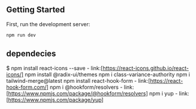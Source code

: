 ## Getting Started

First, run the development server:

```bash
npm run dev

```

## dependecies

$ npm install react-icons --save - link:[https://react-icons.github.io/react-icons/]
npm install @radix-ui/themes
npm i class-variance-authority
npm i tailwind-merge@latest
npm install react-hook-form - link:[https://react-hook-form.com/]
npm i @hookform/resolvers - link:[https://www.npmjs.com/package/@hookform/resolvers]
npm i yup - link:[https://www.npmjs.com/package/yup]
